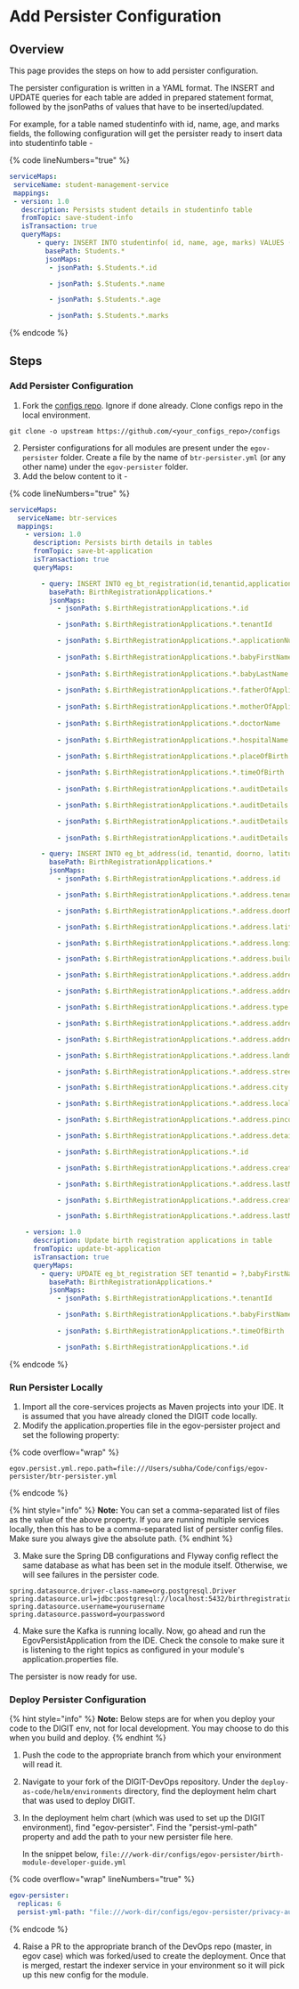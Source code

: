 # Add Persister Configuration

## Overview

This page provides the steps on how to add persister configuration.

The persister configuration is written in a YAML format. The INSERT and UPDATE queries for each table are added in prepared statement format, followed by the jsonPaths of values that have to be inserted/updated.

For example, for a table named studentinfo with id, name, age, and marks fields, the following configuration will get the persister ready to insert data into studentinfo table -

{% code lineNumbers="true" %}
```yaml
serviceMaps:
 serviceName: student-management-service
 mappings:
 - version: 1.0
   description: Persists student details in studentinfo table
   fromTopic: save-student-info
   isTransaction: true
   queryMaps:
       - query: INSERT INTO studentinfo( id, name, age, marks) VALUES (?, ?, ?, ?);
         basePath: Students.*
         jsonMaps:
          - jsonPath: $.Students.*.id

          - jsonPath: $.Students.*.name

          - jsonPath: $.Students.*.age

          - jsonPath: $.Students.*.marks
```
{% endcode %}

## Steps

### **Add Persister Configuration**&#x20;

1. Fork the [configs repo](https://github.com/egovernments/configs). Ignore if done already. Clone configs repo in the local environment.

```git
git clone -o upstream https://github.com/<your_configs_repo>/configs
```

2. Persister configurations for all modules are present under the `egov-persister` folder. Create a file by the name of `btr-persister.yml` (or any other name) under the `egov-persister` folder.
3. Add the below content to it -

{% code lineNumbers="true" %}
```yaml
serviceMaps:
  serviceName: btr-services
  mappings:
    - version: 1.0
      description: Persists birth details in tables
      fromTopic: save-bt-application
      isTransaction: true	
      queryMaps:

        - query: INSERT INTO eg_bt_registration(id,tenantid,applicationnumber,babyfirstname,babylastname,fatherid,motherid,doctorname,hospitalname,placeofbirth,timeofbirth,createdby,lastmodifiedby,createdtime, lastmodifiedtime) VALUES (?, ?, ?, ?, ?, ?, ?, ?, ?, ?, ?, ?,?,?,?);
          basePath: BirthRegistrationApplications.*
          jsonMaps:
            - jsonPath: $.BirthRegistrationApplications.*.id

            - jsonPath: $.BirthRegistrationApplications.*.tenantId

            - jsonPath: $.BirthRegistrationApplications.*.applicationNumber
          
            - jsonPath: $.BirthRegistrationApplications.*.babyFirstName
            
            - jsonPath: $.BirthRegistrationApplications.*.babyLastName
          
            - jsonPath: $.BirthRegistrationApplications.*.fatherOfApplicant.id
            
            - jsonPath: $.BirthRegistrationApplications.*.motherOfApplicant.id
                                           
            - jsonPath: $.BirthRegistrationApplications.*.doctorName
            
            - jsonPath: $.BirthRegistrationApplications.*.hospitalName
            
            - jsonPath: $.BirthRegistrationApplications.*.placeOfBirth

            - jsonPath: $.BirthRegistrationApplications.*.timeOfBirth
            
            - jsonPath: $.BirthRegistrationApplications.*.auditDetails.createdBy

            - jsonPath: $.BirthRegistrationApplications.*.auditDetails.lastModifiedBy

            - jsonPath: $.BirthRegistrationApplications.*.auditDetails.createdTime
            
            - jsonPath: $.BirthRegistrationApplications.*.auditDetails.lastModifiedTime

        - query: INSERT INTO eg_bt_address(id, tenantid, doorno, latitude, longitude, buildingname, addressid, addressnumber, type, addressline1, addressline2, landmark, street, city, locality, pincode, detail, registrationid, createdby, lastmodifiedby, createdtime, lastmodifiedtime) VALUES (?, ?, ?, ?, ?, ?, ?, ?, ?, ?, ?, ?, ?, ?, ?, ?, ?, ?, ?, ?, ?, ?);
          basePath: BirthRegistrationApplications.*
          jsonMaps:
            - jsonPath: $.BirthRegistrationApplications.*.address.id

            - jsonPath: $.BirthRegistrationApplications.*.address.tenantId

            - jsonPath: $.BirthRegistrationApplications.*.address.doorNo

            - jsonPath: $.BirthRegistrationApplications.*.address.latitude

            - jsonPath: $.BirthRegistrationApplications.*.address.longitude

            - jsonPath: $.BirthRegistrationApplications.*.address.buildingName

            - jsonPath: $.BirthRegistrationApplications.*.address.addressId

            - jsonPath: $.BirthRegistrationApplications.*.address.addressNumber

            - jsonPath: $.BirthRegistrationApplications.*.address.type

            - jsonPath: $.BirthRegistrationApplications.*.address.addressLine1

            - jsonPath: $.BirthRegistrationApplications.*.address.addressLine2

            - jsonPath: $.BirthRegistrationApplications.*.address.landmark

            - jsonPath: $.BirthRegistrationApplications.*.address.street

            - jsonPath: $.BirthRegistrationApplications.*.address.city

            - jsonPath: $.BirthRegistrationApplications.*.address.locality.name

            - jsonPath: $.BirthRegistrationApplications.*.address.pincode

            - jsonPath: $.BirthRegistrationApplications.*.address.detail

            - jsonPath: $.BirthRegistrationApplications.*.id

            - jsonPath: $.BirthRegistrationApplications.*.address.createdBy

            - jsonPath: $.BirthRegistrationApplications.*.address.lastModifiedBy

            - jsonPath: $.BirthRegistrationApplications.*.address.createdTime

            - jsonPath: $.BirthRegistrationApplications.*.address.lastModifiedTime

    - version: 1.0
      description: Update birth registration applications in table
      fromTopic: update-bt-application
      isTransaction: true
      queryMaps:
        - query: UPDATE eg_bt_registration SET tenantid = ?,babyFirstName = ?, timeOfBirth = ? WHERE id=?;
          basePath: BirthRegistrationApplications.*
          jsonMaps:
            - jsonPath: $.BirthRegistrationApplications.*.tenantId

            - jsonPath: $.BirthRegistrationApplications.*.babyFirstName
           
            - jsonPath: $.BirthRegistrationApplications.*.timeOfBirth

            - jsonPath: $.BirthRegistrationApplications.*.id
```
{% endcode %}

### **Run Persister Locally**

1. Import all the core-services projects as Maven projects into your IDE. It is assumed that you have already cloned the DIGIT code locally.&#x20;
2. Modify the application.properties file in the egov-persister project and set the following property:

{% code overflow="wrap" %}
```properties
egov.persist.yml.repo.path=file:///Users/subha/Code/configs/egov-persister/btr-persister.yml
```
{% endcode %}

{% hint style="info" %}
**Note:** You can set a comma-separated list of files as the value of the above property. If you are running multiple services locally, then this has to be a comma-separated list of persister config files. Make sure you always give the absolute path.
{% endhint %}

3. Make sure the Spring DB configurations and Flyway config reflect the same database as what has been set in the module itself. Otherwise, we will see failures in the persister code.&#x20;

```properties
spring.datasource.driver-class-name=org.postgresql.Driver
spring.datasource.url=jdbc:postgresql://localhost:5432/birthregistration3
spring.datasource.username=yourusername
spring.datasource.password=yourpassword
```

4. Make sure the Kafka is running locally. Now, go ahead and run the EgovPersistApplication from the IDE. Check the console to make sure it is listening to the right topics as configured in your module's application.properties file.

The persister is now ready for use.

### **Deploy Persister Configuration**

{% hint style="info" %}
**Note:** Below steps are for when you deploy your code to the DIGIT env, not for local development. You may choose to do this when you build and deploy.&#x20;
{% endhint %}

1. Push the code to the appropriate branch from which your environment will read it.&#x20;
2. Navigate to your fork of the DIGIT-DevOps repository. Under the `deploy-as-code/helm/environments` directory, find the deployment helm chart that was used to deploy DIGIT. &#x20;
3.  In the deployment helm chart (which was used to set up the DIGIT environment), find "egov-persister". Find the "persist-yml-path" property and add the path to your new persister file here.&#x20;

    In the snippet below, `file:///work-dir/configs/egov-persister/birth-module-developer-guide.yml`

{% code overflow="wrap" lineNumbers="true" %}
```yaml
egov-persister:
  replicas: 6
  persist-yml-path: "file:///work-dir/configs/egov-persister/privacy-audit.yml,file:///work-dir/configs/egov-persister/pgr-migration-batch.yml,file:///work-dir/configs/egov-persister/pgr-services-persister.yml,file:///work-dir/configs/egov-persister/pdf-filestoreid-update.yml,file:///work-dir/configs/egov-persister/chatbot.yml,file:///work-dir/configs/egov-persister/pt-mutation-calculator-persister.yml,file:///work-dir/configs/egov-persister/apportion-persister.yml,file:///work-dir/configs/egov-persister/property-services-registry.yml,file:///work-dir/configs/egov-persister/billing-services-persist.yml,file:///work-dir/configs/egov-persister/egf-bill.yaml,file:///work-dir/configs/egov-persister/egov-user-event-persister.yml,file:///work-dir/configs/egov-persister/egov-workflow-v2-persister.yml,file:///work-dir/configs/egov-persister/firenoc_persiter.yaml,file:///work-dir/configs/egov-persister/hrms-employee-persister.yml,file:///work-dir/configs/egov-persister/pdf-generator.yml,file:///work-dir/configs/egov-persister/pg-service-persister.yml,file:///work-dir/configs/egov-persister/pgr.v3.yml,file:///work-dir/configs/egov-persister/property-services.yml,file:///work-dir/configs/egov-persister/pt-calculator-v2-persister.yml,file:///work-dir/configs/egov-persister/pt-drafts.yml,file:///work-dir/configs/egov-persister/pt-persist.yml,file:///work-dir/configs/egov-persister/tl-billing-slab-persister.yml,file:///work-dir/configs/egov-persister/tl-calculation-persister.yml,file:///work-dir/configs/egov-persister/tradelicense.yml,file:///work-dir/configs/egov-persister/uploader-persister.yml,file:///work-dir/configs/egov-persister/collection-migration-persister.yml,file:///work-dir/configs/egov-persister/water-persist.yml,file:///work-dir/configs/egov-persister/water-meter.yml,file:///work-dir/configs/egov-persister/assessment-persister.yml,file:///work-dir/configs/egov-persister/sewerage-persist.yml,file:///work-dir/configs/egov-persister/bpa-persister.yml,file:///work-dir/configs/egov-persister/property-services-migration-temp-config.yml,file:///work-dir/configs/egov-persister/assessment-persister-migration-temp.yml,file:///work-dir/configs/egov-persister/migration-batch-count-persister.yml,file:///work-dir/configs/egov-persister/land-persister.yml,file:///work-dir/configs/egov-persister/noc-persister.yml,file:///work-dir/configs/egov-persister/fsm-persister.yaml,file:///work-dir/configs/egov-persister/vehicle-persister.yaml,file:///work-dir/configs/egov-persister/vendor-persister.yaml,file:///work-dir/configs/egov-persister/fsm-calculator-persister.yaml,file:///work-dir/configs/egov-persister/echallan.yml,file:///work-dir/configs/egov-persister/egov-document-upload-persister.yml,file:///work-dir/configs/egov-persister/egov-survey-service-persister.yml,file:///work-dir/configs/egov-persister/firenoc-calculator-persister.yml,file:///work-dir/configs/egov-persister/bulk-bill-generation-audit.yml,file:///work-dir/configs/egov-persister/nss-persister.yml,file:///work-dir/configs/egov-persister/birth-death.yml,file:///work-dir/configs/egov-persister/bulk-bill-generator-ws.yml,file:///work-dir/configs/egov-persister/bulk-bill-generator-sw.yml,file:///work-dir/configs/egov-persister/audit-service-persister.yml,file:///work-dir/configs/egov-persister/birth-module-developer-guide.yml"
```
{% endcode %}

4. Raise a PR to the appropriate branch of the DevOps repo (master, in egov case) which was forked/used to create the deployment. Once that is merged, restart the indexer service in your environment so it will pick up this new config for the module.&#x20;

